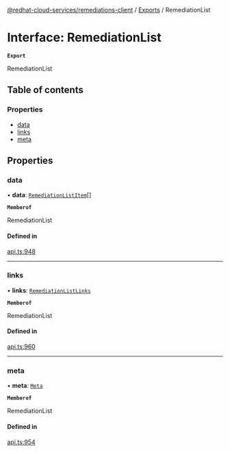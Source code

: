 [@redhat-cloud-services/remediations-client](../README.md) / [Exports](../modules.md) / RemediationList

# Interface: RemediationList

**`Export`**

RemediationList

## Table of contents

### Properties

- [data](RemediationList.md#data)
- [links](RemediationList.md#links)
- [meta](RemediationList.md#meta)

## Properties

### data

• **data**: [`RemediationListItem`](RemediationListItem.md)[]

**`Memberof`**

RemediationList

#### Defined in

[api.ts:948](https://github.com/RedHatInsights/javascript-clients/blob/main/packages/remediations/api.ts#L948)

___

### links

• **links**: [`RemediationListLinks`](RemediationListLinks.md)

**`Memberof`**

RemediationList

#### Defined in

[api.ts:960](https://github.com/RedHatInsights/javascript-clients/blob/main/packages/remediations/api.ts#L960)

___

### meta

• **meta**: [`Meta`](Meta.md)

**`Memberof`**

RemediationList

#### Defined in

[api.ts:954](https://github.com/RedHatInsights/javascript-clients/blob/main/packages/remediations/api.ts#L954)
